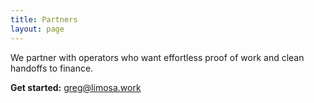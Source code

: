 ```yaml
---
title: Partners
layout: page
---
```


We partner with operators who want effortless proof of work and clean handoffs to finance.

**Get started:** greg@limosa.work

